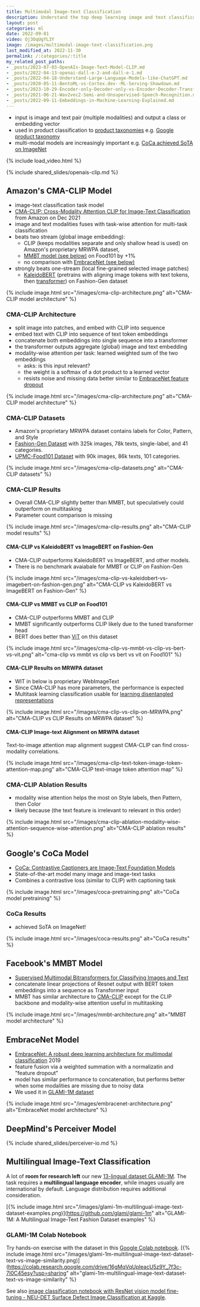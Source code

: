 ```yaml
---
title: Multimodal Image-text Classification
description: Understand the top deep learning image and text classification models CMA-CLIP, CLIP, CoCa, and MMBT used in e-commerce.
layout: post
categories: ml
date: 2022-09-01
video: Oj3OqUgYL3Y
image: /images/multimodal-image-text-classification.png
last_modified_at: 2022-11-30
permalink: /:categories/:title
my_related_post_paths:
- _posts/2023-07-03-OpenAIs-Image-Text-Model-CLIP.md
- _posts/2022-04-13-openai-dall-e-2-and-dall-e-1.md
- _posts/2022-04-18-Understand-Large-Language-Models-like-ChatGPT.md
- _posts/2020-05-11-BentoML-vs-Cortex.dev--ML-Serving-Showdown.md
- _posts/2023-10-29-Encoder-only-Decoder-only-vs-Encoder-Decoder-Transfomer.md
- _posts/2021-06-21-Wav2vec2-Semi-and-Unsupervised-Speech-Recognition.md
- _posts/2022-09-11-Embeddings-in-Machine-Learning-Explained.md
---
```




- input is image and text pair (multiple modalities) and output a class or embedding vector
- used in product classification to [product taxonomies](/ml/Automatically-Expanding-Taxonomy) e.g. [Google product taxonomy](https://vaclavkosar.com/software/google-product-taxonomy-viewer)
- multi-modal models are increasingly important e.g. [CoCa achieved SoTA on ImageNet](#coca-results)

{% include load_video.html %}


{% include shared_slides/openais-clip.md %}

## Amazon's CMA-CLIP Model
- image-text classification task model
- [CMA-CLIP: Cross-Modality Attention CLIP for Image-Text Classification](https://arxiv.org/pdf/2112.03562v2.pdf) from Amazon on Dec 2021
- image and text modalities fuses with task-wise attention for multi-task classification
- beats two stream (global image embedding):
  - CLIP (keeps modalities separate and only shallow head is used) on Amazon's proprietary MRWPA dataset,
  - [MMBT model (see below)](#facebooks-mmbt-model) on Food101 by +1%
  - no comparison with [EmbraceNet (see below)](#embracenet-model)
- strongly beats one-stream (local fine-grained selected image patches)
  - [KaleidoBERT](https://arxiv.org/abs/2103.16110) (pretrains with aligning image tokens with text tokens, then [transformer](/ml/transformers-self-attention-mechanism-simplified)) on Fashion-Gen dataset

{% include image.html src="/images/cma-clip-architecture.png" alt="CMA-CLIP model architecture" %}


### CMA-CLIP Architecture
- split image into patches, and embed with CLIP into sequence
- embed text with CLIP into sequence of text token embeddings
- concatenate both embeddings into single sequence into a transformer
- the transformer outputs aggregate (global) image and text embedding
- modality-wise attention per task: learned weighted sum of the two embeddings
  - asks: is this input relevant?
  - the weight is a softmax of a dot product to a learned vector
  - resists noise and missing data better similar to [EmbraceNet feature dropout](#embracenet-model)

{% include image.html src="/images/cma-clip-architecture.png" alt="CMA-CLIP model architecture" %}


### CMA-CLIP Datasets
- Amazon's proprietary MRWPA dataset contains labels for Color, Pattern, and Style
- [Fashion-Gen Dataset](https://arxiv.org/pdf/1806.08317v2.pdf) with 325k images, 78k texts, single-label, and 41 categories.
- [UPMC-Food101 Dataset](https://hal.archives-ouvertes.fr/hal-01196959/file/CEA_ICME2015.pdf) with 90k images, 86k texts, 101 categories.

{% include image.html src="/images/cma-clip-datasets.png" alt="CMA-CLIP datasets" %}



### CMA-CLIP Results
- Overall CMA-CLIP slightly better than MMBT, but speculatively could outperform on multitasking
- Parameter count comparison is missing
 
{% include image.html src="/images/cma-clip-results.png" alt="CMA-CLIP model results" %}


#### CMA-CLIP vs KaleidoBERT vs ImageBERT on Fashion-Gen 
- CMA-CLIP outperforms KaleidoBERT vs ImageBERT, and other models.
- There is no benchmark avaiabale for MMBT or CLIP on Fashion-Gen 

{% include image.html src="/images/cma-clip-vs-kaleidobert-vs-imagebert-on-fashion-gen.png" alt="CMA-CLIP vs KaleidoBERT vs ImageBERT on Fashion-Gen" %}


#### CMA-CLIP vs MMBT vs CLIP on Food101
- CMA-CLIP outperforms MMBT and CLIP
- MMBT significantly outperforms CLIP likely due to the tuned transformer head
- BERT does better than [ViT](https://arxiv.org/pdf/2010.11929.pdf) on this dataset

{% include image.html src="/images/cma-clip-vs-mmbt-vs-clip-vs-bert-vs-vit.png" alt="cma-clip vs mmbt vs clip vs bert vs vit on Food101" %}


#### CMA-CLIP Results on MRWPA dataset
- WIT in below is proprietary WebImageText
- Since CMA-CLIP has more parameters, the performance is expected
- Multitask learning classification usable for [learning disentangled representations](/ml/manipulate-item-attributes-via-disentangled-representation)

{% include image.html src="/images/cma-clip-vs-clip-on-MRWPA.png" alt="CMA-CLIP vs CLIP Results on MRWPA dataset" %}


#### CMA-CLIP Image-text Alignment on MRWPA dataset
Text-to-image attention map alignment suggest CMA-CLIP can find cross-modality correlations.

{% include image.html src="/images/cma-clip-text-token-image-token-attention-map.png" alt="CMA-CLIP text-image token attention map" %}



### CMA-CLIP Ablation Results
- modality wise attention helps the most on Style labels, then Pattern, then Color
- likely because (the text feature is irrelevant to relevant in this order)

{% include image.html src="/images/cma-clip-ablation-modality-wise-attention-sequence-wise-attention.png" alt="CMA-CLIP ablation results" %}


## Google's CoCa Model
- [CoCa: Contrastive Captioners are Image-Text Foundation Models](https://arxiv.org/abs/2205.01917)
- State-of-the-art model many image and image-text tasks
- Combines a contrastive loss (similar to CLIP) with captioning task

{% include image.html src="/images/coca-pretraining.png" alt="CoCa model pretraining" %}


### CoCa Results
- achieved SoTA on ImageNet!

{% include image.html src="/images/coca-results.png" alt="CoCa results" %}


## Facebook's MMBT Model
- [Supervised Multimodal Bitransformers for Classifying Images and Text](https://arxiv.org/pdf/1909.02950.pdf)
- concatenate linear projections of Resnet output with BERT token embeddings into a sequence as Transformer input
- MMBT has similar architecture to [CMA-CLIP](#cma-clip-architecture) except for the CLIP backbone and modality-wise attention useful in multitasking

{% include image.html src="/images/mmbt-architecture.png" alt="MMBT model architecture" %}


## EmbraceNet Model
- [EmbraceNet: A robust deep learning architecture for multimodal classification](https://arxiv.org/pdf/1904.09078.pdf) 2019
- feature fusion via a weighted summation with a normalizatin and "feature dropout"
- model has similar performance to concatenation, but performs better when some modalities are missing due to noisy data
- We used it in [GLAMI-1M dataset](https://github.com/glami/glami-1m)

{% include image.html src="/images/embracenet-architecture.png" alt="EmbraceNet model architecture" %}


## DeepMind's Perceiver Model

{% include shared_slides/perceiver-io.md %}


## Multilingual Image-Text Classification
A lot of **room for research left** our new [13-lingual dataset GLAMI-1M](https://github.com/glami/glami-1m).
The task requires a **multilingual language encoder**, while images usually are international by default.
Language distribution requires additional consideration.

[{% include image.html src="/images/glami-1m-multilingual-image-text-dataset-examples.png)](https://github.com/glami/glami-1m" alt="GLAMI-1M: A Multilingual Image-Text Fashion Dataset examples" %}


### GLAMI-1M Colab Notebook
Try hands-on exercise with the dataset in this [Google Colab notebook](https://colab.research.google.com/drive/16gMqVqUpleacU5z9Y_7f3c-7I0C45esy?usp=sharing).
[{% include image.html src="/images/glami-1m-multilingual-image-text-dataset-text-vs-image-similarity.png)](https://colab.research.google.com/drive/16gMqVqUpleacU5z9Y_7f3c-7I0C45esy?usp=sharing" alt="glami-1m-multilingual-image-text-dataset-text-vs-image-similarity" %}

See also [image classification notebook with ResNet vision model fine-tuning - NEU-DET Surface Defect Image Classification
 at Kaggle](https://www.kaggle.com/code/vackosar/neu-det-surface-defect-image-classification).